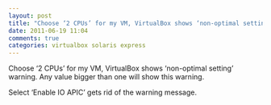 ```yaml
---
layout: post
title: "Choose ‘2 CPUs’ for my VM, VirtualBox shows ‘non-optimal setting’ warning. Any value bigger than one will show this warning."
date: 2011-06-19 11:04
comments: true
categories: virtualbox solaris express
---
```


Choose ‘2 CPUs’ for my VM, VirtualBox shows ‘non-optimal setting’ warning. Any value bigger than one will show this warning.


Select ‘Enable IO APIC’ gets rid of the warning message.

